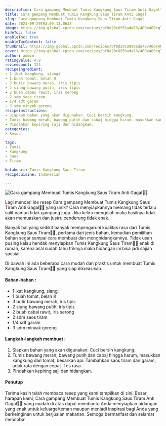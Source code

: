 ```yaml
---
description: Cara gampang Membuat Tumis Kangkung Saus Tiram Anti Gagal"
title: Cara gampang Membuat Tumis Kangkung Saus Tiram Anti Gagal
slug: Cara-gampang-Membuat-Tumis-Kangkung-Saus-Tiram-Anti-Gagal
date: 2021-09-29T03:09:12.063Z
image: https://img-global.cpcdn.com/recipes/bf0d20c8959ada78/400x400cq70/photo.jpg
hideToc: false
enableToc: true
enableTocContent: false
thumbnail: https://img-global.cpcdn.com/recipes/bf0d20c8959ada78/400x400cq70/photo.jpg
cover: https://img-global.cpcdn.com/recipes/bf0d20c8959ada78/400x400cq70/photo.jpg
author: admin
ratingvalue: 4.8
reviewcount: 124
recipeingredient:
- 1 ikat kangkung, siangi
- 1 buah tomat, belah 8
- 3 butir bawang merah, iris tipis
- 2 siung bawang putih, iris tipis
- 2 buah cabai rawit, iris serong
- 2 sdm saos tiram
- 1/4 sdt garam
- 3 sdm minyak goreng
recipeinstructions:
- Siapkan bahan yang akan digunakan. Cuci bersih kangkung.
- Tumis bawang merah, bawang putih dan cabaj hingga harum, masukkan kangkung dan tomat, besarkan api. Tambahkan saos tiram dan garam, aduk rata dengan cepat. Tes rasa.
- Pindahkan kepiring saji dan hidangkan.
categories:
- Resep

tags:
- Tumis
- Kangkung
- Saus
- Tiram

katakunci: Tumis Kangkung Saus Tiram
recipecuisine: Indonesian

---
```


![Cara gampang Membuat Tumis Kangkung Saus Tiram Anti Gagal👩‍🍳](https://img-global.cpcdn.com/recipes/bf0d20c8959ada78/400x400cq70/photo.jpg)

Lagi mencari ide resep Cara gampang Membuat Tumis Kangkung Saus Tiram Anti Gagal👩‍🍳 yang unik? Cara menyiapkannya memang tidak terlalu sulit namun tidak gampang juga. Jika keliru mengolah maka hasilnya tidak akan memuaskan dan justru cenderung tidak enak.

Banyak hal yang sedikit banyak mempengaruhi kualitas rasa dari Tumis Kangkung Saus Tiram👩‍🍳, pertama dari jenis bahan, kemudian pemilihan bahan segar sampai cara membuat dan menghidangkannya. Tidak usah pusing kalau hendak menyiapkan Tumis Kangkung Saus Tiram👩‍🍳 enak di rumah, karena asal sudah tahu triknya maka hidangan ini bisa jadi sajian spesial.

Di bawah ini ada beberapa cara mudah dan praktis untuk membuat Tumis Kangkung Saus Tiram👩‍🍳 yang siap dikreasikan.

<!--inarticleads1-->

#### Bahan-bahan :

- 1 ikat kangkung, siangi
- 1 buah tomat, belah 8
- 3 butir bawang merah, iris tipis
- 2 siung bawang putih, iris tipis
- 2 buah cabai rawit, iris serong
- 2 sdm saos tiram
- 1/4 sdt garam
- 3 sdm minyak goreng

<!--inarticleads2-->

#### Langkah-langkah membuat :

1. Siapkan bahan yang akan digunakan. Cuci bersih kangkung.
1. Tumis bawang merah, bawang putih dan cabaj hingga harum, masukkan kangkung dan tomat, besarkan api. Tambahkan saos tiram dan garam, aduk rata dengan cepat. Tes rasa.
1. Pindahkan kepiring saji dan hidangkan.

#### Penutup

Terima kasih telah membaca resep yang kami tampilkan di sini. Besar harapan kami, Cara gampang Membuat Tumis Kangkung Saus Tiram Anti Gagal👩‍🍳 yang mudah di atas dapat membantu Anda menyiapkan hidangan yang enak untuk keluarga/teman maupun menjadi inspirasi bagi Anda yang berkeinginan untuk berjualan makanan. Semoga bermanfaat dan selamat mencoba!